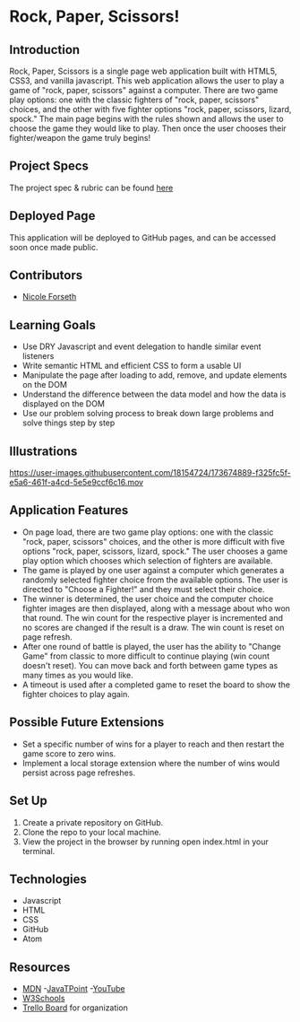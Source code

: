 # Rock, Paper, Scissors!

## Introduction
Rock, Paper, Scissors is a single page web application built with HTML5, CSS3, and vanilla javascript. This web application allows the user to play a game of "rock, paper, scissors" against a computer. There are two game play options: one with the classic fighters of "rock, paper, scissors" choices, and the other with five fighter options "rock, paper, scissors, lizard, spock." The main page begins with the rules shown and allows the user to choose the game they would like to play. Then once the user chooses their fighter/weapon the game truly begins!
## Project Specs
The project spec & rubric can be found [here](https://frontend.turing.edu/projects/module-1/rock-paper-scissors-solo-v2.html)
## Deployed Page
This application will be deployed to GitHub pages, and can be accessed soon once made public. 
## Contributors
  - [Nicole Forseth](https://github.com/forsethnico)
## Learning Goals
  - Use DRY Javascript and event delegation to handle similar event listeners
  - Write semantic HTML and efficient CSS to form a usable UI
  - Manipulate the page after loading to add, remove, and update elements on the DOM
  - Understand the difference between the data model and how the data is displayed on the DOM
  - Use our problem solving process to break down large problems and solve things step by step
## Illustrations
https://user-images.githubusercontent.com/18154724/173674889-f325fc5f-e5a6-461f-a4cd-5e5e9ccf6c16.mov
## Application Features
- On page load, there are two game play options: one with the classic "rock, paper, scissors" choices, and the other is more difficult with five options "rock, paper, scissors, lizard, spock." The user chooses a game play option which chooses which selection of fighters are available. 
- The game is played by one user against a computer which generates a randomly selected fighter choice from the available options. The user is directed to "Choose a Fighter!" and they must select their choice.
- The winner is determined, the user choice and the computer choice fighter images are then displayed, along with a message about who won that round. The win count for the respective player is incremented and no scores are changed if the result is a draw. The win count is reset on page refresh.  
- After one round of battle is played, the user has the ability to "Change Game" from classic to more difficult to continue playing (win count doesn't reset). You can move back and forth between game types as many times as you would like. 
- A timeout is used after a completed game to reset the board to show the fighter choices to play again. 
## Possible Future Extensions
  - Set a specific number of wins for a player to reach and then restart the game score to zero wins. 
  - Implement a local storage extension where the number of wins would persist across page refreshes. 
## Set Up
1. Create a private repository on GitHub. 
2. Clone the repo to your local machine.
3. View the project in the browser by running open index.html in your terminal.
## Technologies
  - Javascript
  - HTML
  - CSS
  - GitHub
  - Atom
## Resources
  - [MDN](http://developer.mozilla.org/en-US/)
  -[JavaTPoint](https://www.javatpoint.com/how-to-check-a-radio-button-using-javascript)
  -[YouTube](https://www.youtube.com/)
  - [W3Schools](https://www.w3schools.com/)
  - [Trello Board](https://trello.com/b/7v4C9C0L/final-solo-project) for organization
